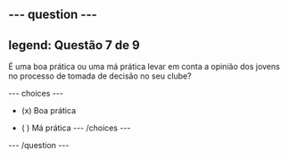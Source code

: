 --- question ---
---
legend: Questão 7 de 9
---

É uma boa prática ou uma má prática levar em conta a opinião dos jovens no processo de tomada de decisão no seu clube?

--- choices ---
- (x) Boa prática

- ( ) Má prática --- /choices ---

--- /question ---
